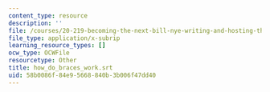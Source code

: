 ```yaml
---
content_type: resource
description: ''
file: /courses/20-219-becoming-the-next-bill-nye-writing-and-hosting-the-educational-show-january-iap-2015/58b0086f84e95668840b3b006f47dd40_how_do_braces_work.vtt
file_type: application/x-subrip
learning_resource_types: []
ocw_type: OCWFile
resourcetype: Other
title: how_do_braces_work.srt
uid: 58b0086f-84e9-5668-840b-3b006f47dd40
---
```


